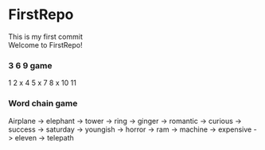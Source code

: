# FirstRepo


This is my first commit<br>
Welcome to FirstRepo!


### 3 6 9 game

1
2
x
4
5
x
7
8
x
10
11


### Word chain game

Airplane -> elephant -> tower -> ring -> ginger -> romantic -> curious -> success -> saturday -> youngish -> horror -> ram -> machine -> expensive -> eleven -> telepath
